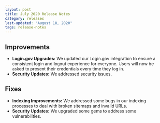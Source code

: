 ```yaml
---
layout: post
title: July 2020 Release Notes
category: releases
last-updated: "August 18, 2020"
tags: release-notes
---
```


## Improvements

* **Login.gov Upgrades:** We updated our Login.gov integration to ensure a consistent login and logout experience for everyone. Users will now be asked to present their credentials every time they log in.
* **Security Updates:** We addressed security issues.

## Fixes

* **Indexing Improvements:** We addressed some bugs in our indexing processes to deal with broken sitemaps and invalid URLs.
* **Security Updates:** We upgraded some gems to address some vulnerabilities.
